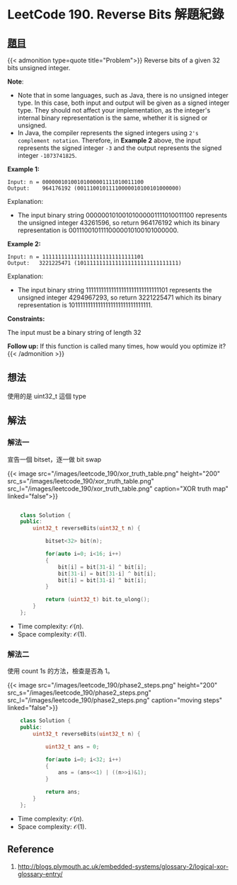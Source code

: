 # LeetCode 190. Reverse Bits 解題紀錄


## [題目](https://leetcode.com/problems/reverse-bits/)

{{< admonition type=quote title="Problem">}}
Reverse bits of a given 32 bits unsigned integer.

**Note**:

-   Note that in some languages, such as Java, there is no unsigned integer type. In this case, both input and output will be given as a signed integer type. They should not affect your implementation, as the integer's internal binary representation is the same, whether it is signed or unsigned.
-   In Java, the compiler represents the signed integers using `2's complement notation`. Therefore, in **Example 2** above, the input represents the signed integer `-3` and the output represents the signed integer `-1073741825`.

**Example 1:**

```
Input: n = 00000010100101000001111010011100
Output:    964176192 (00111001011110000010100101000000)
```

Explanation:

-   The input binary string 00000010100101000001111010011100
    represents the unsigned integer 43261596, so return 964176192 which its binary representation is 00111001011110000010100101000000.

**Example 2:**

```
Input: n = 11111111111111111111111111111101
Output:   3221225471 (10111111111111111111111111111111)
```

Explanation:

-   The input binary string 11111111111111111111111111111101 represents the unsigned integer 4294967293, so return 3221225471 which its binary representation is 10111111111111111111111111111111.

**Constraints:**

The input must be a binary string of length 32

**Follow up:** If this function is called many times, how would you optimize it?
{{< /admonition >}}

## 想法

使用的是 uint32_t 這個 type

## 解法

### 解法一

宣告一個 bitset，逐一做 bit swap

{{< image src="/images/leetcode_190/xor_truth_table.png"  height="200"
          src_s="/images/leetcode_190/xor_truth_table.png"
          src_l="/images/leetcode_190/xor_truth_table.png"
caption="XOR truth map" linked="false">}}

```cpp

    class Solution {
    public:
        uint32_t reverseBits(uint32_t n) {

            bitset<32> bit(n);

            for(auto i=0; i<16; i++)
            {
                bit[i] = bit[31-i] ^ bit[i];
                bit[31-i] = bit[31-i] ^ bit[i];
                bit[i] = bit[31-i] ^ bit[i];
            }

            return (uint32_t) bit.to_ulong();
        }
    };
```

-   Time complexity: $\mathcal{O}(n)$.
-   Space complexity: $\mathcal{O}(1)$.

### 解法二

使用 count 1s 的方法，檢查是否為 1。

{{< image src="/images/leetcode_190/phase2_steps.png"  height="200" src_s="/images/leetcode_190/phase2_steps.png" src_l="/images/leetcode_190/phase2_steps.png"
caption="moving steps" linked="false">}}

```cpp
    class Solution {
    public:
        uint32_t reverseBits(uint32_t n) {

            uint32_t ans = 0;

            for(auto i=0; i<32; i++)
            {
                ans = (ans<<1) | ((n>>i)&1);
            }

            return ans;
        }
    };
```

-   Time complexity: $\mathcal{O}(n)$.
-   Space complexity: $\mathcal{O}(1)$.

## Reference

1. http://blogs.plymouth.ac.uk/embedded-systems/glossary-2/logical-xor-glossary-entry/

